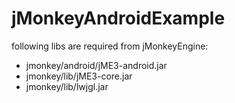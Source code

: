 jMonkeyAndroidExample
=====================

following libs are required from jMonkeyEngine:

* jmonkey/android/jME3-android.jar
* jmonkey/lib/jME3-core.jar
* jmonkey/lib/lwjgl.jar
